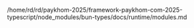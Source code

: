/home/rd/rd/paykhom-2025/framework-paykhom-com-2025-typescript/node_modules/bun-types/docs/runtime/modules.md